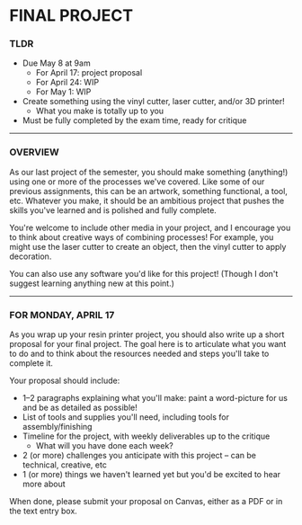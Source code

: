 # FINAL PROJECT

### TLDR

* Due May 8 at 9am  
  * For April 17: project proposal  
  * For April 24: WIP  
  * For May 1: WIP  
* Create something using the vinyl cutter, laser cutter, and/or 3D printer!  
  * What you make is totally up to you  
* Must be fully completed by the exam time, ready for critique  

- - -

### OVERVIEW  
As our last project of the semester, you should make something (anything!) using one or more of the processes we've covered. Like some of our previous assignments, this can be an artwork, something functional, a tool, etc. Whatever you make, it should be an ambitious project that pushes the skills you've learned and is polished and fully complete.

You're welcome to include other media in your project, and I encourage you to think about creative ways of combining processes! For example, you might use the laser cutter to create an object, then the vinyl cutter to apply decoration.

You can also use any software you'd like for this project! (Though I don't suggest learning anything new at this point.)

- - -

### FOR MONDAY, APRIL 17  
As you wrap up your resin printer project, you should also write up a short proposal for your final project. The goal here is to articulate what you want to do and to think about the resources needed and steps you'll take to complete it.

Your proposal should include:  
* 1–2 paragraphs explaining what you'll make: paint a word-picture for us and be as detailed as possible!  
* List of tools and supplies you'll need, including tools for assembly/finishing  
* Timeline for the project, with weekly deliverables up to the critique  
  * What will you have done each week?  
* 2 (or more) challenges you anticipate with this project – can be technical, creative, etc  
* 1 (or more) things we haven't learned yet but you'd be excited to hear more about  

When done, please submit your proposal on Canvas, either as a PDF or in the text entry box.  

